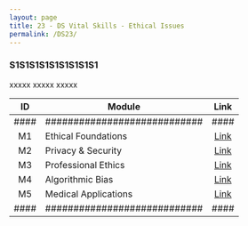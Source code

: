 ```yaml
---
layout: page
title: 23 - DS Vital Skills - Ethical Issues
permalink: /DS23/
---
```


<h3>S1S1S1S1S1S1S1S1S1</h3>

xxxxx xxxxx xxxxx

| ID | Module                     |Link|
|:--:|----------------------------|:--:|
|####|############################|####|
| M1 | Ethical Foundations        |[Link](/02-MSDS-Courses/MSDS21/M1/)|
| M2 | Privacy & Security         |[Link](/02-MSDS-Courses/MSDS21/M2/)|
| M3 | Professional Ethics        |[Link](/02-MSDS-Courses/MSDS21/M3/)|
| M4 | Algorithmic Bias           |[Link](/02-MSDS-Courses/MSDS21/M4/)|
| M5 | Medical Applications       |[Link](/02-MSDS-Courses/MSDS21/M5/)|
|####|############################|####|

